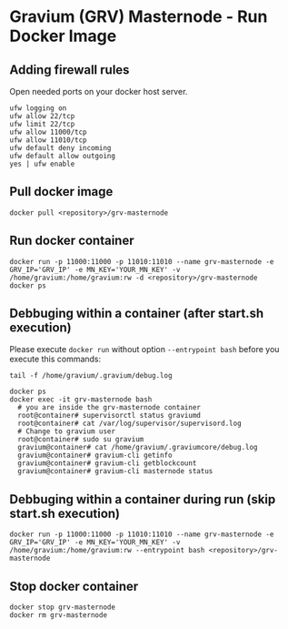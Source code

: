 # Gravium (GRV) Masternode - Run Docker Image

## Adding firewall rules
Open needed ports on your docker host server.
```
ufw logging on
ufw allow 22/tcp
ufw limit 22/tcp
ufw allow 11000/tcp
ufw allow 11010/tcp
ufw default deny incoming 
ufw default allow outgoing 
yes | ufw enable
```

## Pull docker image
```
docker pull <repository>/grv-masternode
```

## Run docker container
```
docker run -p 11000:11000 -p 11010:11010 --name grv-masternode -e GRV_IP='GRV_IP' -e MN_KEY='YOUR_MN_KEY' -v /home/gravium:/home/gravium:rw -d <repository>/grv-masternode
docker ps
```

## Debbuging within a container (after start.sh execution)
Please execute ```docker run``` without option ```--entrypoint bash``` before you execute this commands:
```
tail -f /home/gravium/.gravium/debug.log

docker ps
docker exec -it grv-masternode bash
  # you are inside the grv-masternode container
  root@container# supervisorctl status graviumd
  root@container# cat /var/log/supervisor/supervisord.log
  # Change to gravium user
  root@container# sudo su gravium
  gravium@container# cat /home/gravium/.graviumcore/debug.log
  gravium@container# gravium-cli getinfo
  gravium@container# gravium-cli getblockcount
  gravium@container# gravium-cli masternode status
```

## Debbuging within a container during run (skip start.sh execution)
```
docker run -p 11000:11000 -p 11010:11010 --name grv-masternode -e GRV_IP='GRV_IP' -e MN_KEY='YOUR_MN_KEY' -v /home/gravium:/home/gravium:rw --entrypoint bash <repository>/grv-masternode
```

## Stop docker container
```
docker stop grv-masternode
docker rm grv-masternode
```
